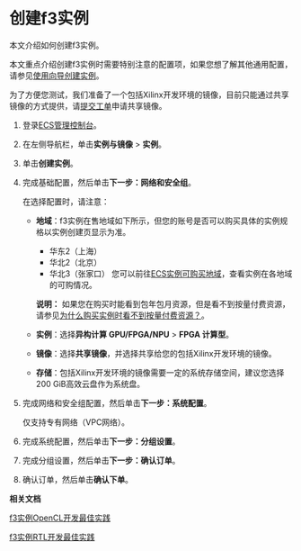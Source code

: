 # 创建f3实例

本文介绍如何创建f3实例。

本文重点介绍创建f3实例时需要特别注意的配置项，如果您想了解其他通用配置，请参见[使用向导创建实例](/cn.zh-CN/实例/创建实例/使用向导创建实例.md)。

为了方便您测试，我们准备了一个包括Xilinx开发环境的镜像，目前只能通过共享镜像的方式提供，请[提交工单](https://selfservice.console.aliyun.com/ticket/createIndex)申请共享镜像。

1.  登录[ECS管理控制台](https://ecs.console.aliyun.com)。

2.  在左侧导航栏，单击**实例与镜像** \> **实例**。

3.  单击**创建实例**。

4.  完成基础配置，然后单击**下一步：网络和安全组**。

    在选择配置时，请注意：

    -   **地域**：f3实例在售地域如下所示，但您的账号是否可以购买具体的实例规格以实例创建页显示为准。

        -   华东2（上海）
        -   华北2（北京）
        -   华北3（张家口）
        您可以前往[ECS实例可购买地域](https://ecs-buy.aliyun.com/instanceTypes/#/instanceTypeByRegion)，查看实例在各地域的可购情况。

        **说明：** 如果您在购买时能看到包年包月资源，但是看不到按量付费资源，请参见[为什么购买实例时看不到按量付费资源？](/cn.zh-CN/实例/实例FAQ.md)。

    -   **实例**：选择**异构计算 GPU/FPGA/NPU** \> **FPGA 计算型**。
    -   **镜像**：选择**共享镜像**，并选择共享给您的包括Xilinx开发环境的镜像。
    -   **存储**：包括Xilinx开发环境的镜像需要一定的系统存储空间，建议您选择200 GiB高效云盘作为系统盘。
5.  完成网络和安全组配置，然后单击**下一步：系统配置**。

    仅支持专有网络（VPC网络）。

6.  完成系统配置，然后单击**下一步：分组设置**。

7.  完成分组设置，然后单击**下一步：确认订单**。

8.  确认订单，然后单击**确认下单**。


**相关文档**  


[f3实例OpenCL开发最佳实践](/cn.zh-CN/最佳实践/FaaS实例最佳实践/f3实例OpenCL开发最佳实践.md)

[f3实例RTL开发最佳实践](/cn.zh-CN/最佳实践/FaaS实例最佳实践/f3实例RTL开发最佳实践.md)

